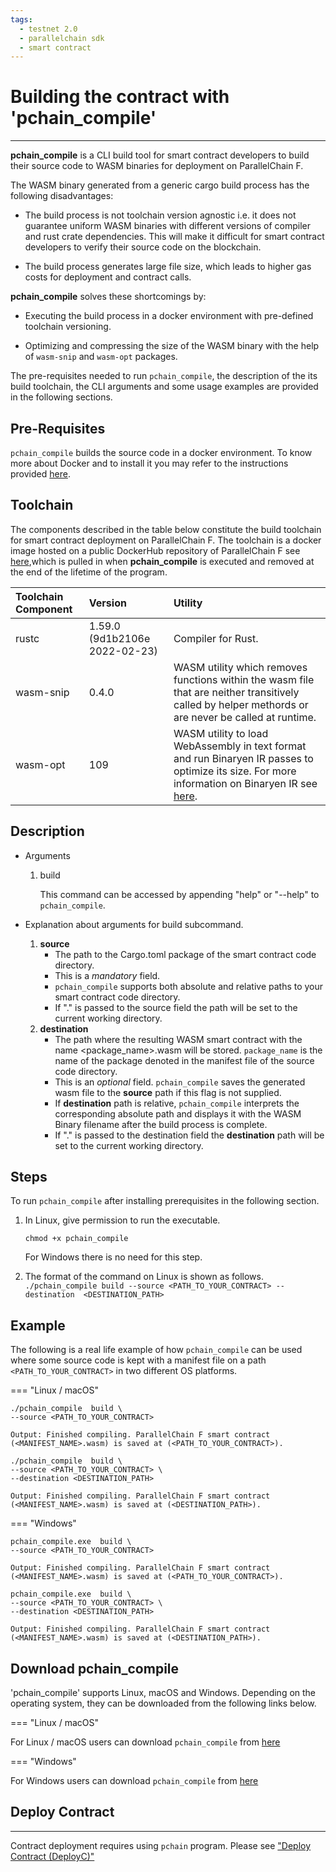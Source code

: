 ```yaml
---
tags:
  - testnet 2.0
  - parallelchain sdk
  - smart contract
---
```


# Building the contract with 'pchain_compile'
---

**pchain_compile** is a CLI build tool for smart contract developers to build their source code to WASM binaries for deployment on 
ParallelChain F. 

The WASM binary generated from a generic cargo build process has the following disadvantages: 
  
  - The build process is not toolchain version agnostic i.e. it does not guarantee uniform WASM binaries with different versions of compiler and 
    rust crate dependencies. This will make it difficult for smart contract developers to verify their source code on the blockchain.
  
  - The build process generates large file size, which leads to higher gas costs for deployment and contract calls.

**pchain_compile** solves these shortcomings by: 

  - Executing the build process in a docker environment with pre-defined toolchain versioning.
  
  - Optimizing and compressing the size of the WASM binary with the help of `wasm-snip` and `wasm-opt` packages.

The pre-requisites needed to run `pchain_compile`, the description of the its build toolchain, the CLI arguments and some usage examples are provided in the following sections. 

## Pre-Requisites

`pchain_compile` builds the source code in a docker environment. To know more about Docker and to install it you may refer to the instructions 
  provided [here](https://docs.docker.com/get-docker/).

## Toolchain
The components described in the table below constitute the build toolchain for smart contract deployment on ParallelChain F. The toolchain is a docker image hosted on a public DockerHub repository of ParallelChain F see [here](https://hub.docker.com/r/parallelchainlab/pchain_compile),which is pulled in when **pchain_compile** is executed and removed at the end of the lifetime of the program. 
     
|Toolchain Component | Version | Utility
|:---                |:---  | :--- |
rustc                | 1.59.0 (9d1b2106e 2022-02-23) | Compiler for Rust. |
wasm-snip   | 0.4.0 | WASM utility which removes functions within the wasm file that are neither transitively called by helper methords or are never be called at runtime. |   
wasm-opt     | 109  | WASM utility to load WebAssembly in text format and run Binaryen IR passes to optimize its size. For more information on Binaryen IR see [here](http://webassembly.github.io/binaryen/). |


## Description 

*  Arguments

   1. build

      This command can be accessed by appending "help" or "--help" to `pchain_compile`.

*  Explanation about arguments for build subcommand.  

   1. **source**
      -  The path to the Cargo.toml package of the smart contract code directory. 
      -  This is a *mandatory* field.
      -  `pchain_compile` supports both absolute and relative paths to your smart contract code directory. 
      -  If "." is passed to the source field the path will be set to the current working directory. 
   2. **destination**
      -  The path where the resulting WASM smart contract with the name <package_name>.wasm will be stored. `package_name` 
         is the name of the package denoted in the manifest file of the source code directory. 
      -  This is an *optional* field. `pchain_compile` saves the generated wasm file to the **source** path if this flag is not supplied.
      -  If **destination** path is relative, `pchain_compile` interprets the corresponding absolute path and displays it with the WASM Binary filename after the build process is complete. 
      -  If "." is passed to the destination field the **destination** path will be set to the current working directory. 


## Steps 
To run `pchain_compile` after installing prerequisites in the following section.

   1. In Linux, give permission to run the executable. 
      ```
      chmod +x pchain_compile
      ```
      For Windows there is no need for this step.
      
   2. The format of the command on Linux is shown as follows.
      `./pchain_compile build --source <PATH_TO_YOUR_CONTRACT> --destination  <DESTINATION_PATH>`

## Example 
The following is a real life example of how `pchain_compile` can be used where some source code is kept with a manifest file on a path
`<PATH_TO_YOUR_CONTRACT>` in two different OS platforms.

=== "Linux / macOS"

```
./pchain_compile  build \
--source <PATH_TO_YOUR_CONTRACT> 

Output: Finished compiling. ParallelChain F smart contract (<MANIFEST_NAME>.wasm) is saved at (<PATH_TO_YOUR_CONTRACT>).
```
     
```
./pchain_compile  build \
--source <PATH_TO_YOUR_CONTRACT> \
--destination <DESTINATION_PATH>

Output: Finished compiling. ParallelChain F smart contract (<MANIFEST_NAME>.wasm) is saved at (<DESTINATION_PATH>).
```

=== "Windows"

```
pchain_compile.exe  build \
--source <PATH_TO_YOUR_CONTRACT> 

Output: Finished compiling. ParallelChain F smart contract (<MANIFEST_NAME>.wasm) is saved at (<PATH_TO_YOUR_CONTRACT>).
```

```
pchain_compile.exe  build \
--source <PATH_TO_YOUR_CONTRACT> \
--destination <DESTINATION_PATH>

Output: Finished compiling. ParallelChain F smart contract (<MANIFEST_NAME>.wasm) is saved at (<DESTINATION_PATH>).
```

## Download **pchain_compile**

'pchain_compile' supports Linux, macOS and Windows. Depending on the operating system, they can be downloaded from the 
following links below.

=== "Linux / macOS"

For Linux / macOS users can download `pchain_compile` from [here](https://cms.parallelchain.io/pchain_compile_linux_v1.1.tar.xz)

=== "Windows"

For Windows users can download `pchain_compile` from [here](https://cms.parallelchain.io/pchain_compile_win_v1.1.zip)


## Deploy Contract
---

Contract deployment requires using `pchain` program. Please see ["Deploy Contract (DeployC)"](../../getting_started/deploy_contract)
